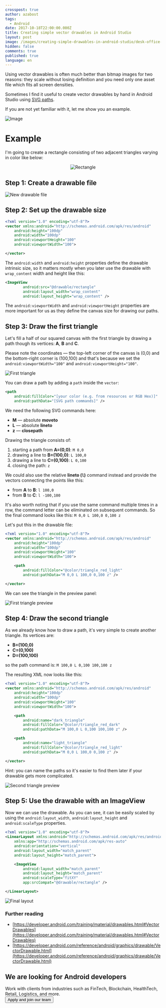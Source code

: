 ```yaml
---
crosspost: true
author: azabost
tags:
  - Android
date: 2017-10-18T22:00:00.000Z
title: Creating simple vector drawables in Android Studio
layout: post
image: /images/creating-simple-drawables-in-android-studio/desk-office-pen-ruler.jpg
hidden: false
comments: true
published: true
language: en
---
```

Using vector drawables is often much better than bitmap images for two reasons: they scale without losing definition and you need only one asset file which fits all screen densities.

Sometimes I find it useful to create vector drawables by hand in Android Studio using [SVG paths](https://www.w3.org/TR/SVG/paths.html).

If you are not yet familiar with it, let me show you an example.

![Image](/images/creating-simple-drawables-in-android-studio/desk-office-pen-ruler.jpg)

# Example

I'm going to create a rectangle consisting of two adjacent triangles varying in color like below:

<center>

![Rectangle](/images/creating-simple-drawables-in-android-studio/expected-rectangle-2.png)

</center>

## Step 1: Create a drawable file

![New drawable file](/images/creating-simple-drawables-in-android-studio/new_drawable.png)

## Step 2: Set up the drawable size

```xml
<?xml version="1.0" encoding="utf-8"?>
<vector xmlns:android="http://schemas.android.com/apk/res/android"
    android:height="100dp"
    android:width="100dp"
    android:viewportHeight="100"
    android:viewportWidth="100">

</vector>
```

The `android:width` and `android:height` properties define the drawable intrinsic size, so it matters mostly when you later use the drawable with `wrap_content` width and height like this:

```xml
<ImageView
        android:src="@drawable/rectangle"
        android:layout_width="wrap_content"
        android:layout_height="wrap_content" />
```

The `android:viewportWidth` and `android:viewportHeight` properties are more important for us as they define the canvas size for drawing our paths.

## Step 3: Draw the first triangle

Let's fill a half of our squared canvas with the first triangle by drawing a path though its vertices: **A**, **B** and **C**.

Please note the coordinates &mdash; the top-left corner of the canvas is (0,0) and the bottom-right corner is (100,100) and that's because we set the `android:viewportWidth="100"` and `android:viewportHeight="100"`.

![First triangle](/images/creating-simple-drawables-in-android-studio/first_triangle.png) 

You can draw a path by adding a `path` inside the `vector`:

```xml
<path
    android:fillColor="[your color (e.g. from resources or RGB Hex)]"
    android:pathData="[SVG path commands]" />
```

We need the following SVG commands here:

* **M**  &mdash; absolute **moveto**
* **L**  &mdash; absolute **lineto**
* **z**  &mdash; **closepath**

Drawing the triangle consists of:

1. starting a path from **A=(0,0)**: `M 0,0`
2. drawing a line to **B=(100,0)**: `L 100,0`
3. drawing a line to **C=(0,100)**: `L 0,100`
4. closing the path: `z`

We could also use the relative **lineto (`l`)** command instead and provide the vectors connecting the points like this:

* from **A** to **B**: `l 100,0`
* from **B** to **C**: `l -100,100`

It's also worth noting that if you use the same command multiple times in a row, the command letter can be eliminated on subsequent commands. So the final command looks like this: `M 0,0 L 100,0 0,100 z`

Let's put this in the drawable file:

```xml
<?xml version="1.0" encoding="utf-8"?>
<vector xmlns:android="http://schemas.android.com/apk/res/android"
    android:height="100dp"
    android:width="100dp"
    android:viewportHeight="100"
    android:viewportWidth="100">

    <path
        android:fillColor="@color/triangle_red_light"
        android:pathData="M 0,0 L 100,0 0,100 z" />

</vector>
```

We can see the triangle in the preview panel:

![First triangle preview](/images/creating-simple-drawables-in-android-studio/first_triangle_preview.png)

## Step 4: Draw the second triangle

As we already know how to draw a path, it's very simple to create another triangle. Its vertices are:

* **B=(100,0)**
* **C=(0,100)**
* **D=(100,100)**

so the path command is: `M 100,0 L 0,100 100,100 z`

The resulting XML now looks like this:

```xml
<?xml version="1.0" encoding="utf-8"?>
<vector xmlns:android="http://schemas.android.com/apk/res/android"
    android:height="100dp"
    android:width="100dp"
    android:viewportHeight="100"
    android:viewportWidth="100">

    <path
        android:name="dark_triangle"
        android:fillColor="@color/triangle_red_dark"
        android:pathData="M 100,0 L 0,100 100,100 z" />

    <path
        android:name="light_triangle"
        android:fillColor="@color/triangle_red_light"
        android:pathData="M 0,0 L 100,0 0,100 z" />

</vector>
```

Hint: you can name the paths so it's easier to find them later if your drawable gets more complicated.

![Second triangle preview](/images/creating-simple-drawables-in-android-studio/second_triangle_preview.png)

## Step 5: Use the drawable with an ImageView

Now we can use the drawable. As you can see, it can be easily scaled by using the `android:layout_width`, `android:layout_height` and `android:scaleType` properties.

```xml
<?xml version="1.0" encoding="utf-8"?>
<LinearLayout xmlns:android="http://schemas.android.com/apk/res/android"
    xmlns:app="http://schemas.android.com/apk/res-auto"
    android:orientation="vertical"
    android:layout_width="match_parent"
    android:layout_height="match_parent">

    <ImageView
        android:layout_width="match_parent"
        android:layout_height="match_parent"
        android:scaleType="fitXY"
        app:srcCompat="@drawable/rectangle" />

</LinearLayout>
```

![Final layout](/images/creating-simple-drawables-in-android-studio/layout.png)

### Further reading

* [https://developer.android.com/training/material/drawables.html#VectorDrawables](https://developer.android.com/training/material/drawables.html#VectorDrawables)
* [https://developer.android.com/reference/android/graphics/drawable/VectorDrawable.html](https://developer.android.com/reference/android/graphics/drawable/VectorDrawable.html)

<div class='block-button'><h2>We are looking for Android developers</h2><div>Work with clients from industries such as FinTech, Blockchain, HealthTech, Retail, Logistics, and more.</div><a href="/jobs/senior-android-developer"><button>Apply and join our team</button></a></div>
